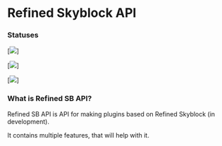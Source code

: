 # Refined Skyblock API

### Statuses
[![](https://sonarcloud.io/api/project_badges/measure?project=Maxuss_RefinedSbAPI&metric=ncloc)]

[![](https://sonarcloud.io/api/project_badges/measure?project=Maxuss_RefinedSbAPI&metric=duplicated_lines_density)]

[![](https://sonarcloud.io/api/project_badges/measure?project=Maxuss_RefinedSbAPI&metric=reliability_rating)]

### What is Refined SB API?
Refined SB API is API for making plugins based on Refined Skyblock (in development).

It contains multiple features, that will help with it.